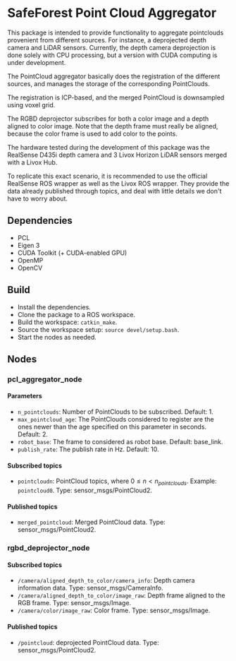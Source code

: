 # SafeForest Point Cloud Aggregator

This package is intended to provide functionality to aggregate pointclouds provenient from different sources. For instance, a deprojected depth camera and LiDAR sensors. Currently, the depth camera deprojection is done solely with CPU processing, but a version with CUDA computing is under development.

The PointCloud aggregator basically does the registration of the different sources, and manages the storage of the corresponding PointClouds.

The registration is ICP-based, and the merged PointCloud is downsampled using voxel grid.

The RGBD deprojector subscribes for both a color image and a depth aligned to color image. Note that the depth frame must really be aligned, because the color frame is used to add color to the points.

The hardware tested during the development of this package was the RealSense D435i depth camera and 3 Livox Horizon LiDAR sensors merged with a Livox Hub.

To replicate this exact scenario, it is recommended to use the official RealSense ROS wrapper as well as the Livox ROS wrapper. They provide the data already published through topics, and deal with little details we don't have to worry about.

## Dependencies
- PCL
- Eigen 3
- CUDA Toolkit (+ CUDA-enabled GPU)
- OpenMP
- OpenCV

## Build
- Install the dependencies.
- Clone the package to a ROS workspace.
- Build the workspace: ```catkin_make```.
- Source the workspace setup: ```source devel/setup.bash```.
- Start the nodes as needed.

## Nodes
### pcl_aggregator_node
#### Parameters
- ```n_pointclouds```: Number of PointClouds to be subscribed. Default: 1.
- ```max_pointcloud_age```: The PointClouds considered to register are the ones newer than the age specified on this parameter in seconds. Default: 2.
- ```robot_base```: The frame to considered as robot base. Default: base_link.
- ```publish_rate```: The publish rate in Hz. Default: 10.
#### Subscribed topics
- ```pointcloudn```: PointCloud topics, where $0 \leq n < n_{pointclouds}$. Example: ```pointcloud0```. Type: sensor_msgs/PointCloud2.
#### Published topics
- ```merged_pointcloud```: Merged PointCloud data. Type: sensor_msgs/PointCloud2.

### rgbd_deprojector_node
#### Subscribed topics
- ```/camera/aligned_depth_to_color/camera_info```: Depth camera information data. Type: sensor_msgs/CameraInfo.
- ```/camera/aligned_depth_to_color/image_raw```: Depth frame aligned to the RGB frame. Type: sensor_msgs/Image.
- ```/camera/color/image_raw```: Color frame. Type: sensor_msgs/Image.
#### Published topics
- ```/pointcloud```: deprojected PointCloud data. Type: sensor_msgs/PointCloud2.
